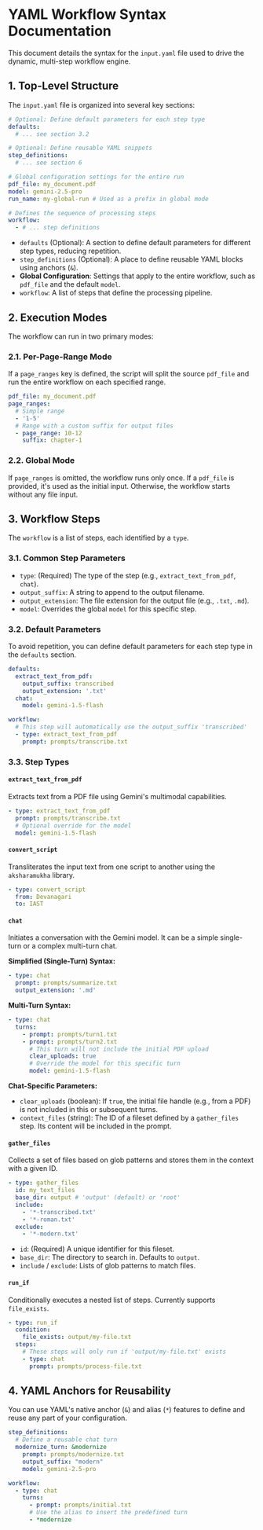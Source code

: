 # YAML Workflow Syntax Documentation

This document details the syntax for the `input.yaml` file used to drive the dynamic, multi-step workflow engine.

## 1. Top-Level Structure

The `input.yaml` file is organized into several key sections:

```yaml
# Optional: Define default parameters for each step type
defaults:
  # ... see section 3.2

# Optional: Define reusable YAML snippets
step_definitions:
  # ... see section 6

# Global configuration settings for the entire run
pdf_file: my_document.pdf
model: gemini-2.5-pro
run_name: my-global-run # Used as a prefix in global mode

# Defines the sequence of processing steps
workflow:
  - # ... step definitions
```

- `defaults` (Optional): A section to define default parameters for different step types, reducing repetition.
- `step_definitions` (Optional): A place to define reusable YAML blocks using anchors (`&`).
- **Global Configuration**: Settings that apply to the entire workflow, such as `pdf_file` and the default `model`.
- `workflow`: A list of steps that define the processing pipeline.

## 2. Execution Modes

The workflow can run in two primary modes:

### 2.1. Per-Page-Range Mode

If a `page_ranges` key is defined, the script will split the source `pdf_file` and run the entire workflow on each specified range.

```yaml
pdf_file: my_document.pdf
page_ranges:
  # Simple range
  - '1-5'
  # Range with a custom suffix for output files
  - page_range: 10-12
    suffix: chapter-1
```

### 2.2. Global Mode

If `page_ranges` is omitted, the workflow runs only once. If a `pdf_file` is provided, it's used as the initial input. Otherwise, the workflow starts without any file input.

## 3. Workflow Steps

The `workflow` is a list of steps, each identified by a `type`.

### 3.1. Common Step Parameters

- `type`: (Required) The type of the step (e.g., `extract_text_from_pdf`, `chat`).
- `output_suffix`: A string to append to the output filename.
- `output_extension`: The file extension for the output file (e.g., `.txt`, `.md`).
- `model`: Overrides the global `model` for this specific step.

### 3.2. Default Parameters

To avoid repetition, you can define default parameters for each step type in the `defaults` section.

```yaml
defaults:
  extract_text_from_pdf:
    output_suffix: transcribed
    output_extension: '.txt'
  chat:
    model: gemini-1.5-flash

workflow:
  # This step will automatically use the output_suffix 'transcribed'
  - type: extract_text_from_pdf
    prompt: prompts/transcribe.txt
```

### 3.3. Step Types

#### `extract_text_from_pdf`

Extracts text from a PDF file using Gemini's multimodal capabilities.

```yaml
- type: extract_text_from_pdf
  prompt: prompts/transcribe.txt
  # Optional override for the model
  model: gemini-1.5-flash
```

#### `convert_script`

Transliterates the input text from one script to another using the `aksharamukha` library.

```yaml
- type: convert_script
  from: Devanagari
  to: IAST
```

#### `chat`

Initiates a conversation with the Gemini model. It can be a simple single-turn or a complex multi-turn chat.

**Simplified (Single-Turn) Syntax:**

```yaml
- type: chat
  prompt: prompts/summarize.txt
  output_extension: '.md'
```

**Multi-Turn Syntax:**

```yaml
- type: chat
  turns:
    - prompt: prompts/turn1.txt
    - prompt: prompts/turn2.txt
      # This turn will not include the initial PDF upload
      clear_uploads: true
      # Override the model for this specific turn
      model: gemini-1.5-flash
```

**Chat-Specific Parameters:**

- `clear_uploads` (boolean): If `true`, the initial file handle (e.g., from a PDF) is not included in this or subsequent turns.
- `context_files` (string): The ID of a fileset defined by a `gather_files` step. Its content will be included in the prompt.

#### `gather_files`

Collects a set of files based on glob patterns and stores them in the context with a given ID.

```yaml
- type: gather_files
  id: my_text_files
  base_dir: output # 'output' (default) or 'root'
  include:
    - '*-transcribed.txt'
    - '*-roman.txt'
  exclude:
    - '*-modern.txt'
```

- `id`: (Required) A unique identifier for this fileset.
- `base_dir`: The directory to search in. Defaults to `output`.
- `include` / `exclude`: Lists of glob patterns to match files.

#### `run_if`

Conditionally executes a nested list of steps. Currently supports `file_exists`.

```yaml
- type: run_if
  condition:
    file_exists: output/my-file.txt
  steps:
    # These steps will only run if 'output/my-file.txt' exists
    - type: chat
      prompt: prompts/process-file.txt
```

## 4. YAML Anchors for Reusability

You can use YAML's native anchor (`&`) and alias (`*`) features to define and reuse any part of your configuration.

```yaml
step_definitions:
  # Define a reusable chat turn
  modernize_turn: &modernize
    prompt: prompts/modernize.txt
    output_suffix: "modern"
    model: gemini-2.5-pro

workflow:
  - type: chat
    turns:
      - prompt: prompts/initial.txt
      # Use the alias to insert the predefined turn
      - *modernize
```

